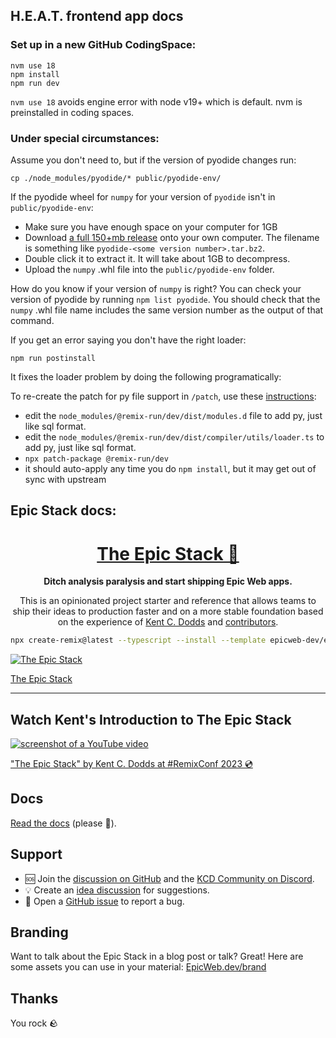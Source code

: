 ## H.E.A.T. frontend app docs

### Set up in a new GitHub CodingSpace:

```
nvm use 18
npm install
npm run dev
```

`nvm use 18` avoids engine error with node v19+ which is default. nvm is preinstalled in coding spaces.

### Under special circumstances:

Assume you don't need to, but if the version of pyodide changes run:

```
cp ./node_modules/pyodide/* public/pyodide-env/
```

If the pyodide wheel for `numpy` for your version of `pyodide` isn't in `public/pyodide-env`:

- Make sure you have enough space on your computer for 1GB
- Download [a full 150+mb release](https://github.com/pyodide/pyodide/releases) onto your own computer. The filename is something like `pyodide-<some version number>.tar.bz2`.
- Double click it to extract it. It will take about 1GB to decompress.
- Upload the `numpy` .whl file into the `public/pyodide-env` folder.

How do you know if your version of `numpy` is right? You can check your version of pyodide by running `npm list pyodide`. You should check that the `numpy` .whl file name includes the same version number as the output of that command.

If you get an error saying you don't have the right loader:

```
npm run postinstall
```

It fixes the loader problem by doing the following programatically:

To re-create the patch for py file support in `/patch`, use these [instructions](https://github.com/remix-run/remix/discussions/2468#discussioncomment-2639271):
- edit the `node_modules/@remix-run/dev/dist/modules.d` file to add py, just like sql format.
- edit the `node_modules/@remix-run/dev/dist/compiler/utils/loader.ts` to add py, just like sql format.
- `npx patch-package @remix-run/dev`
- it should auto-apply any time you do `npm install`, but it may get out of sync with upstream

## Epic Stack docs:
<div align="center">
  <h1 align="center"><a href="https://www.epicweb.dev/epic-stack">The Epic Stack 🚀</a></h1>
  <strong align="center">
    Ditch analysis paralysis and start shipping Epic Web apps.
  </strong>
  <p>
    This is an opinionated project starter and reference that allows teams to
    ship their ideas to production faster and on a more stable foundation based
    on the experience of <a href="https://kentcdodds.com">Kent C. Dodds</a> and
    <a href="https://github.com/epicweb-dev/epic-stack/graphs/contributors">contributors</a>.
  </p>
</div>

```sh
npx create-remix@latest --typescript --install --template epicweb-dev/epic-stack
```

[![The Epic Stack](https://github-production-user-asset-6210df.s3.amazonaws.com/1500684/246885449-1b00286c-aa3d-44b2-9ef2-04f694eb3592.png)](https://www.epicweb.dev/epic-stack)

[The Epic Stack](https://www.epicweb.dev/epic-stack)

<hr />

## Watch Kent's Introduction to The Epic Stack

[![screenshot of a YouTube video](https://github-production-user-asset-6210df.s3.amazonaws.com/1500684/242088051-6beafa78-41c6-47e1-b999-08d3d3e5cb57.png)](https://www.youtube.com/watch?v=yMK5SVRASxM)

["The Epic Stack" by Kent C. Dodds at #RemixConf 2023 💿](https://www.youtube.com/watch?v=yMK5SVRASxM)

## Docs

[Read the docs](https://github.com/epicweb-dev/epic-stack/blob/main/docs)
(please 🙏).

## Support

- 🆘 Join the
  [discussion on GitHub](https://github.com/epicweb-dev/epic-stack/discussions)
  and the [KCD Community on Discord](https://kcd.im/discord).
- 💡 Create an
  [idea discussion](https://github.com/epicweb-dev/epic-stack/discussions/new?category=ideas)
  for suggestions.
- 🐛 Open a [GitHub issue](https://github.com/epicweb-dev/epic-stack/issues) to
  report a bug.

## Branding

Want to talk about the Epic Stack in a blog post or talk? Great! Here are some
assets you can use in your material:
[EpicWeb.dev/brand](https://epicweb.dev/brand)

## Thanks

You rock 🪨
